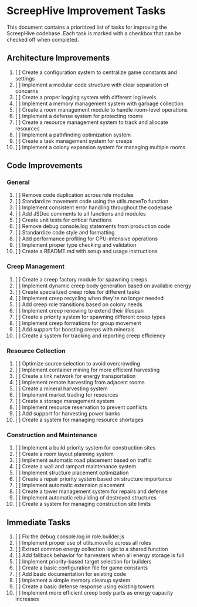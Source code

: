 # ScreepHive Improvement Tasks

This document contains a prioritized list of tasks for improving the ScreepHive codebase. Each task is marked with a checkbox that can be checked off when completed.

## Architecture Improvements

1. [ ] Create a configuration system to centralize game constants and settings
2. [ ] Implement a modular code structure with clear separation of concerns
3. [ ] Create a proper logging system with different log levels
4. [ ] Implement a memory management system with garbage collection
5. [ ] Create a room management module to handle room-level operations
6. [ ] Implement a defense system for protecting rooms
7. [ ] Create a resource management system to track and allocate resources
8. [ ] Implement a pathfinding optimization system
9. [ ] Create a task management system for creeps
10. [ ] Implement a colony expansion system for managing multiple rooms

## Code Improvements

### General

1. [ ] Remove code duplication across role modules
2. [ ] Standardize movement code using the utils.moveTo function
3. [ ] Implement consistent error handling throughout the codebase
4. [ ] Add JSDoc comments to all functions and modules
5. [ ] Create unit tests for critical functions
6. [ ] Remove debug console.log statements from production code
7. [ ] Standardize code style and formatting
8. [ ] Add performance profiling for CPU-intensive operations
9. [ ] Implement proper type checking and validation
10. [ ] Create a README.md with setup and usage instructions

### Creep Management

1. [ ] Create a creep factory module for spawning creeps
2. [ ] Implement dynamic creep body generation based on available energy
3. [ ] Create specialized creep roles for different tasks
4. [ ] Implement creep recycling when they're no longer needed
5. [ ] Add creep role transitions based on colony needs
6. [ ] Implement creep renewing to extend their lifespan
7. [ ] Create a priority system for spawning different creep types
8. [ ] Implement creep formations for group movement
9. [ ] Add support for boosting creeps with minerals
10. [ ] Create a system for tracking and reporting creep efficiency

### Resource Collection

1. [ ] Optimize source selection to avoid overcrowding
2. [ ] Implement container mining for more efficient harvesting
3. [ ] Create a link network for energy transportation
4. [ ] Implement remote harvesting from adjacent rooms
5. [ ] Create a mineral harvesting system
6. [ ] Implement market trading for resources
7. [ ] Create a storage management system
8. [ ] Implement resource reservation to prevent conflicts
9. [ ] Add support for harvesting power banks
10. [ ] Create a system for managing resource shortages

### Construction and Maintenance

1. [ ] Implement a build priority system for construction sites
2. [ ] Create a room layout planning system
3. [ ] Implement automatic road placement based on traffic
4. [ ] Create a wall and rampart maintenance system
5. [ ] Implement structure placement optimization
6. [ ] Create a repair priority system based on structure importance
7. [ ] Implement automatic extension placement
8. [ ] Create a tower management system for repairs and defense
9. [ ] Implement automatic rebuilding of destroyed structures
10. [ ] Create a system for managing construction site limits

## Immediate Tasks

1. [ ] Fix the debug console.log in role.builder.js
2. [ ] Implement proper use of utils.moveTo across all roles
3. [ ] Extract common energy collection logic to a shared function
4. [ ] Add fallback behavior for harvesters when all energy storage is full
5. [ ] Implement priority-based target selection for builders
6. [ ] Create a basic configuration file for game constants
7. [ ] Add basic documentation for existing code
8. [ ] Implement a simple memory cleanup system
9. [ ] Create a basic defense response using existing towers
10. [ ] Implement more efficient creep body parts as energy capacity increases